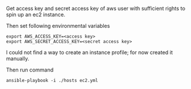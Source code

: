 Get access key and secret access key of aws user with sufficient rights to spin up an ec2 instance.

Then set following environmental variables
```
export AWS_ACCESS_KEY=<access key>
export AWS_SECRET_ACCESS_KEY=<secret access key>
```

I could not find a way to create an instance profile; for now created it manually.

Then run command
```
ansible-playbook -i ./hosts ec2.yml
```
